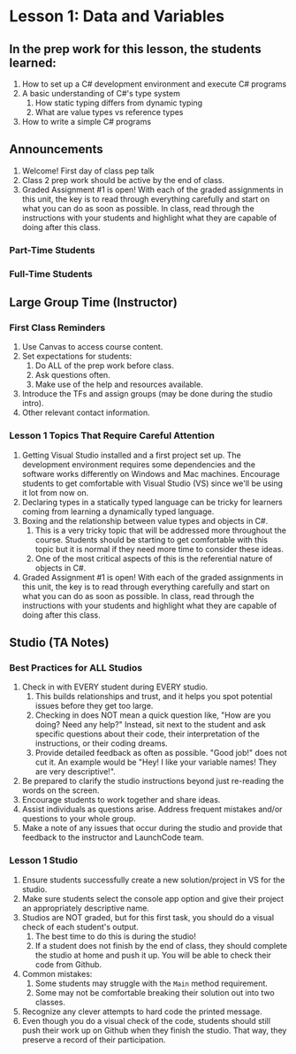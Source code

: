 # Lesson 1: Data and Variables

## In the prep work for this lesson, the students learned:

1. How to set up a C# development environment and execute C# programs
1. A basic understanding of C#'s type system
   1. How static typing differs from dynamic typing
   1. What are value types vs reference types
1. How to write a simple C# programs

## Announcements

1. Welcome! First day of class pep talk
1. Class 2 prep work should be active by the end of class.
1. Graded Assignment #1 is open! With each of the graded assignments in this unit, the key is to read through everything carefully and start on what you can do as soon as possible. In class, read through the instructions with your students and highlight what they are capable of doing after this class.

### Part-Time Students

### Full-Time Students

## Large Group Time (Instructor)

### First Class Reminders

1. Use Canvas to access course content.
1. Set expectations for students:
   1. Do ALL of the prep work before class.
   1. Ask questions often.
   1. Make use of the help and resources available.
1. Introduce the TFs and assign groups (may be done during the studio intro).
1. Other relevant contact information.

### Lesson 1 Topics That Require Careful Attention

1. Getting Visual Studio installed and a first project set up. The development environment requires some dependencies and the software works differently on Windows and Mac machines. Encourage students to get comfortable with Visual Studio (VS) since we'll be using it lot from now on.
1. Declaring types in a statically typed language can be tricky for learners coming from learning a dynamically typed language.
1. Boxing and the relationship between value types and objects in C#.
   1. This is a very tricky topic that will be addressed more throughout the course.
      Students should be starting to get comfortable with this topic but it is normal if they need more time to consider these ideas.
   1. One of the most critical aspects of this is the referential nature of objects
      in C#.
1. Graded Assignment #1 is open! With each of the graded assignments in this unit, the key is to read through everything carefully and start on what you can do as soon as possible. In class, read through the instructions with your students and highlight what they are capable of doing after this class.

## Studio (TA Notes)

### Best Practices for ALL Studios

1. Check in with EVERY student during EVERY studio.
   1. This builds relationships and trust, and it helps you spot potential issues before they get too large.
   1. Checking in does NOT mean a quick question like, "How are you doing? Need any help?" Instead, sit next to the student and ask specific questions about their code, their interpretation of the instructions, or their coding dreams.
   1. Provide detailed feedback as often as possible. "Good job!" does not cut it. An example would be "Hey! I like your variable names! They are very descriptive!".
1. Be prepared to clarify the studio instructions beyond just re-reading the words on the screen.
1. Encourage students to work together and share ideas.
1. Assist individuals as questions arise. Address frequent mistakes and/or questions to your whole group.
1. Make a note of any issues that occur during the studio and provide that feedback to the instructor and LaunchCode team.

### Lesson 1 Studio

1. Ensure students successfully create a new solution/project in VS for the studio.
1. Make sure students select the console app option and give their project an appropriately descriptive name.
1. Studios are NOT graded, but for this first task, you should do a visual check of each student's output.
   1. The best time to do this is during the studio!
   1. If a student does not finish by the end of class, they should complete the studio at home and push it up. You will be able to check their code from Github.
1. Common mistakes:
   1. Some students may struggle with the ``Main`` method requirement.
   1. Some may not be comfortable breaking their solution out into two classes.
1. Recognize any clever attempts to hard code the printed message.
1. Even though you do a visual check of the code, students should still push their work up on Github when they finish the studio. That way, they preserve a record of their participation.
